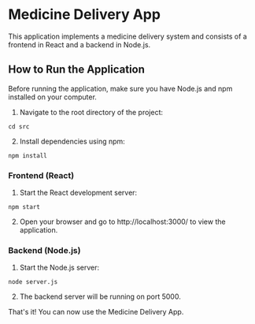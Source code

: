 # Medicine Delivery App

This application implements a medicine delivery system and consists of a
frontend in React and a backend in Node.js.

## How to Run the Application

Before running the application, make sure you have Node.js and npm installed on
your computer.

1. Navigate to the root directory of the project:

`cd src`

2. Install dependencies using npm:

`npm install`

### Frontend (React)

1. Start the React development server:

`npm start`

2. Open your browser and go to http://localhost:3000/ to view the application.

### Backend (Node.js)

1. Start the Node.js server:

`node server.js`

2. The backend server will be running on port 5000.

That's it! You can now use the Medicine Delivery App.
